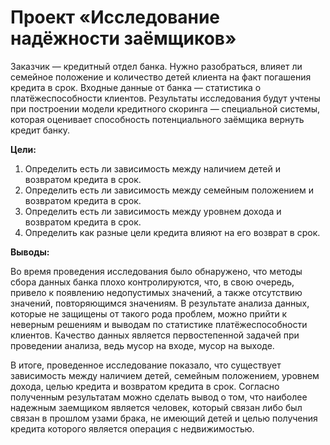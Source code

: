 # Проект «Исследование надёжности заёмщиков»
Заказчик — кредитный отдел банка. Нужно разобраться, влияет ли семейное положение и количество детей клиента на факт погашения кредита в срок. Входные данные от банка — статистика о платёжеспособности клиентов. Результаты исследования будут учтены при построении модели кредитного скоринга — специальной системы, которая оценивает способность потенциального заёмщика вернуть кредит банку.

**Цели:**
1. Определить есть ли зависимость между наличием детей и возвратом кредита в срок.
2. Определить есть ли зависимость между семейным положением и возвратом кредита в срок.
3. Определить есть ли зависимость между уровнем дохода и возвратом кредита в срок.
4. Определить как разные цели кредита влияют на его возврат в срок.

**Выводы:**

Во время проведения исследования было обнаружено, что методы сбора данных банка плохо контролируются, что, в свою очередь, привело к появлению недопустимых значений, а также отсутствию значений, повторяющимся значениям. В результате анализа данных, которые не защищены от такого рода проблем, можно прийти к неверным решениям и выводам по статистике платёжеспособности клиентов. Качество данных является первостепенной задачей при проведении анализа, ведь мусор на входе, мусор на выходе.

В итоге, проведенное исследование показало, что существует зависимость между наличием детей, семейным положением, уровнем дохода, целью кредита и возвратом кредита в срок. Согласно полученным результатам можно сделать вывод о том, что наиболее надежным заемщиком является человек, который связан либо был связан в прошлом узами брака, не имеющий детей и целью получения кредита которого является операция с недвижимостью.

